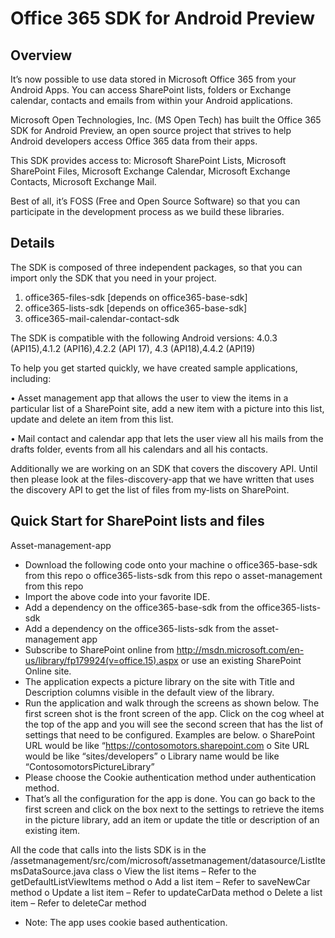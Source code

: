 Office 365 SDK for Android Preview
==========================

Overview
--------
It’s now possible to use data stored in Microsoft Office 365 from your Android Apps. You can access SharePoint lists, folders or Exchange calendar, contacts and emails from within your Android applications. 

Microsoft Open Technologies, Inc. (MS Open Tech) has built the Office 365 SDK for Android Preview, an open source project that strives to help Android developers access Office 365 data from their apps. 

This SDK provides access to: Microsoft SharePoint Lists, Microsoft SharePoint Files, Microsoft Exchange Calendar, Microsoft Exchange Contacts, Microsoft Exchange Mail.

Best of all, it’s FOSS (Free and Open Source Software) so that you can participate in the development process as we build these libraries. 

Details
-------

The SDK is composed of three independent packages, so that you can import only the SDK that you need in your project.

1.	office365-files-sdk [depends on office365-base-sdk]
2.	office365-lists-sdk  [depends on office365-base-sdk]
3.	office365-mail-calendar-contact-sdk

The SDK is compatible with the following Android versions: 4.0.3 (API15),4.1.2 (API16),4.2.2 (API 17), 4.3 (API18),4.4.2 (API19)

To help you get started quickly, we have created sample applications, including:

•	Asset management app that allows the user to view the items in a particular list of a SharePoint site, add a new item with a picture into this list, update and delete an item from this list. 

•	Mail contact and calendar app that lets the user view all his mails from the drafts folder, events from all his calendars and all his contacts. 

Additionally we are working on an SDK that covers the discovery API. Until then please look at the files-discovery-app that we have written that uses the discovery API to get the list of files from my-lists on SharePoint. 

Quick Start for SharePoint lists and files
-----------------------------------------

Asset-management-app 

-	Download the following code onto your machine
  o	office365-base-sdk from this repo
  o	office365-lists-sdk from this repo
  o	asset-management from this repo
-	Import the above code into your favorite IDE. 
-	Add a dependency on the office365-base-sdk from the office365-lists-sdk
-	Add a dependency on the office365-lists-sdk from the asset-management app
-	Subscribe to SharePoint online from http://msdn.microsoft.com/en-us/library/fp179924(v=office.15).aspx or use an existing SharePoint Online site. 
-	The application expects a picture library on the site with Title and Description columns visible in the default view of the library. 
-	Run the application and walk through the screens as shown below. The first screen shot is the front screen of the app. Click on the cog wheel at the top of the app and you will see the second screen that has the list of settings that need to be configured. Examples are below.
  o	SharePoint URL would be like “https://contosomotors.sharepoint.com
  o	Site URL would be like “sites/developers”
  o	Library name would be like “ContosomotorsPictureLibrary”
-	Please choose the Cookie authentication method under authentication method.
-	That’s all the configuration for the app is done. You can go back to the first screen and click on the box next to the settings to retrieve the items in the picture library, add an item or update the title or description of an existing item.

All the code that calls into the lists SDK is in the /assetmanagement/src/com/microsoft/assetmanagement/datasource/ListItemsDataSource.java class
  o	View the list items – Refer to the getDefaultListViewItems method
  o	Add a list item – Refer to saveNewCar method
  o	Update a list item – Refer to updateCarData method
  o	Delete a list item – Refer to deleteCar method

-	Note: The app uses cookie based authentication.



